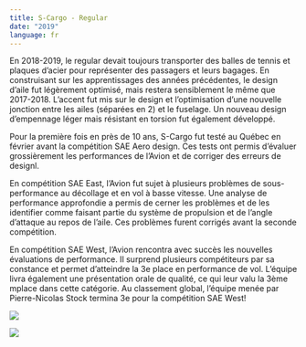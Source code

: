 ```yaml
---
title: S-Cargo - Regular
date: "2019"
language: fr
---
```

En 2018-2019, le regular devait toujours transporter des balles de tennis et plaques d’acier pour représenter des passagers et leurs bagages. En construisant sur les apprentissages des années précédentes, le design d’aile fut légèrement optimisé, mais restera sensiblement le même que 2017-2018. L’accent fut mis sur le design et l’optimisation d’une nouvelle jonction entre les ailes (séparées en 2) et le fuselage. Un nouveau design d’empennage léger mais résistant en torsion fut également développé.

Pour la première fois en près de 10 ans, S-Cargo fut testé au Québec en février avant la compétition SAE Aero design. Ces tests ont permis d’évaluer grossièrement les performances de l’Avion et de corriger des erreurs de designl.

En compétition SAE East, l’Avion fut sujet à plusieurs problèmes de sous-performance au décollage et en vol à basse vitesse. Une analyse de performance approfondie a permis de cerner les problèmes et de les identifier comme faisant partie du système de propulsion et de l’angle d’attaque au repos de l’aile. Ces problèmes furent corrigés avant la seconde compétition.

En compétition SAE West, l’Avion rencontra avec succès les nouvelles évaluations de performance. Il surprend plusieurs compétiteurs par sa constance et permet d’atteindre la 3e place en performance de vol. L’équipe livra également une présentation orale de qualité, ce qui leur valu la 3ème mplace dans cette catégorie. Au classement global, l’équipe menée par Pierre-Nicolas Stock termina 3e pour la compétition SAE West!

![](https://res.cloudinary.com/decninixz/image/upload/v1595355684/avion_cargo_site_web_full_res-2760_pjnddr.jpg)

![](https://res.cloudinary.com/decninixz/image/upload/v1595360184/avion_cargo_site_web_full_res-0120-2_mk8aoe.jpg)